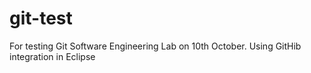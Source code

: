 # git-test
For testing Git
Software Engineering Lab on 10th October. Using GitHib integration in Eclipse